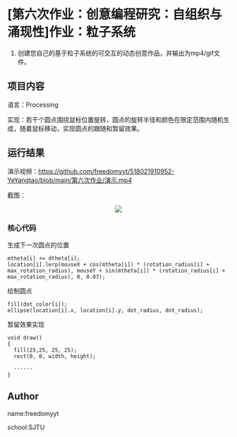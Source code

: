 # [第六次作业：创意编程研究：自组织与涌现性]作业：粒子系统

1. 创建您自己的基于粒子系统的可交互的动态创意作品，并输出为mp4/gif文件。

## 项目内容

语言：Processing

实现：若干个圆点围绕鼠标位置旋转，圆点的旋转半径和颜色在限定范围内随机生成，随着鼠标移动，实现圆点的跟随和暂留效果。

## 运行结果

演示视频：<https://github.com/freedomyyt/518021910952-YeYangtao/blob/main/第六次作业/演示.mp4>

截图：
<div align=center>
    <img src="https://cdn.jsdelivr.net/gh/freedomyyt/Photos/截屏2021-10-31 下午6.47.54.png"/>
</div >

### 核心代码

生成下一次圆点的位置

```Processing
mtheta[i] += dtheta[i]; 
location[i].lerp(mouseX + cos(mtheta[i]) * (rotation_radius[i] + max_rotation_radius), mouseY + sin(mtheta[i]) * (rotation_radius[i] + max_rotation_radius), 0, 0.07);
```

绘制圆点
```Processing
fill(dot_color[i]);
ellipse(location[i].x, location[i].y, dot_radius, dot_radius);
```

暂留效果实现
```Processing
void draw() 
{
  fill(25,25, 25, 25);
  rect(0, 0, width, height);
  
  ······
}
```

## Author

name:freedomyyt 

school:SJTU